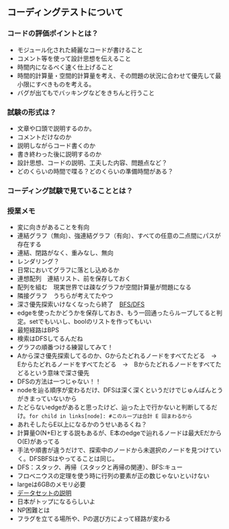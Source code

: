 ## コーディングテストについて
### コードの評価ポイントとは？
* モジュール化された綺麗なコードが書けること
* コメント等を使って設計思想を伝えること
* 時間内になるべく速く仕上げること
* 時間的計算量・空間的計算量を考え、その問題の状況に合わせて優先して最小限にすべきものを考える。
* バグが出てもでバッキングなどをきちんと行うこと
### 試験の形式は？
* 文章や口頭で説明するのか。
* コメントだけなのか
* 説明しながらコード書くのか
* 書き終わった後に説明するのか
* 設計思想、コードの説明、工夫した内容、問題点など？
* どのくらいの時間で喋る？どのくらいの準備時間がある？
### コーディング試験で見ていることとは？

### 授業メモ
* 変に向きがあることを有向
* 連結グラフ（無向）、強連結グラフ（有向）、すべての任意の二点間にパスが存在する
* 連結、閉路がなく、重みなし、無向
* レンダリング？
* 日常においてグラフに落とし込めるか
* 連想配列　連結リスト、前を保存しておく
* 配列を組む　現実世界では疎なグラフが空間計算量が問題になる
* 隣接グラフ　うちらが考えてたやつ
* 深さ優先探索いけなくなったら終了　[BFS/DFS](https://docs.google.com/presentation/d/1m6uTcNhnmjky578GVXMbyOCu2-yM4lNqU8FR5eJdx_I/edit?slide=id.g1e13c1d4e24_1_220#slide=id.g1e13c1d4e24_1_220)
* edgeを使ったかどうかを保存しておき、もう一回通ったらループしてると判定。setでもいいし、boolのリストを作ってもいい
* 最短経路はBPS
* 検索はDFSしてるんだね
* グラフの順番つける練習してみて！
* Aから深さ優先探索してるのか、Gからたどれるノードをすべてたどる　→　Eからたどれるノードをすべてたどる　→　Bからたどれるノードをすべてたどるという意味で深さ優先
* DFSの方法は一つじゃない！！
* nodeを辿る順序が変わるだけ、DFSは深く深くというだけでじゅんばんとうがきまっていないから　[](https://docs.google.com/presentation/d/1m6uTcNhnmjky578GVXMbyOCu2-yM4lNqU8FR5eJdx_I/edit?slide=id.g24e5a167191_0_3#slide=id.g24e5a167191_0_3)
* たどらないedgeがあると思ったけど、辿った上で行かないと判断してるだけ。`for child in links[node]: #このループは合計 E 回まわるから`
* あれそしたらE以上になるかのうせいあるくね？
* 計算量O(N+E)とする説もあるが、E本のedgeで辿れるノードは最大EだからO(E)があってる
* 手法や順書が違うだけで、探索中のノードから未選択のノードを見つけていく。DFSBFSはやってることは同じ。
* DFS：スタック、再帰（スタックと再帰の関連）、BFS:キュー
* フロベニウスの定理を使う時に行列の要素が正の数じゃないといけない
* largeは6GBのメモリ必要
* [データセットの説明](https://docs.google.com/presentation/d/1m6uTcNhnmjky578GVXMbyOCu2-yM4lNqU8FR5eJdx_I/edit?slide=id.g1e13c1d4e24_1_507#slide=id.g1e13c1d4e24_1_507)
* 日本がトップになるらしいよ
* NP困難とは
* フラグを立てる場所や、Pの選び方によって経路が変わる
